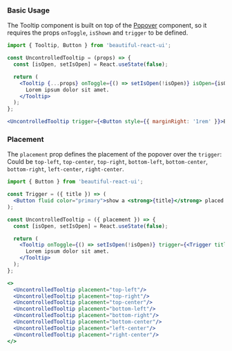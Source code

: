 ### Basic Usage

The Tooltip component is built on top of the [Popover](#/Components/Elements/Popover) component, so it 
requires the props `onToggle`, `isShown` and `trigger` to be defined.
<br/>

```jsx
import { Tooltip, Button } from 'beautiful-react-ui';

const UncontrolledTooltip = (props) => {
  const [isOpen, setIsOpen] = React.useState(false); 

  return (
    <Tooltip {...props} onToggle={() => setIsOpen(!isOpen)} isOpen={isOpen}>
      Lorem ipsum dolor sit amet.
    </Tooltip>
  );
};

<UncontrolledTooltip trigger={<Button style={{ marginRight: '1rem' }}>Button trigger, hover me</Button>} />
```

### Placement

The `placement` prop defines the placement of the popover over the `trigger`:
Could be `top-left`, `top-center`, `top-right`, `bottom-left`, `bottom-center`, `bottom-right`, `left-center`, `right-center`.


```jsx
import { Button } from 'beautiful-react-ui';

const Trigger = ({ title }) => (
  <Button fluid color="primary">show a <strong>{title}</strong> placed popover</Button>
);

const UncontrolledTooltip = ({ placement }) => {
  const [isOpen, setIsOpen] = React.useState(false); 

  return (
    <Tooltip onToggle={() => setIsOpen(!isOpen)} trigger={<Trigger title={placement} />} placement={placement} isOpen={isOpen}>
      Lorem ipsum dolor sit amet.
    </Tooltip>
  );
};

<>
  <UncontrolledTooltip placement="top-left"/>
  <UncontrolledTooltip placement="top-right"/>
  <UncontrolledTooltip placement="top-center"/>
  <UncontrolledTooltip placement="bottom-left"/>
  <UncontrolledTooltip placement="bottom-right"/>
  <UncontrolledTooltip placement="bottom-center"/>
  <UncontrolledTooltip placement="left-center"/>
  <UncontrolledTooltip placement="right-center"/>
</>
```
